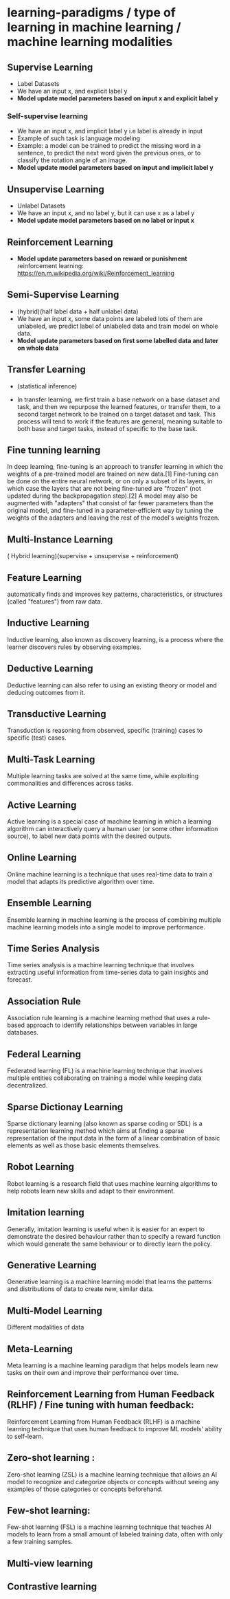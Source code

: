 # learning-paradigms / type of learning in machine learning / machine learning modalities

## Supervise Learning

* Label Datasets
* We have an input x, and explicit label y
* **Model update model parameters based on input x and explicit label y**

### Self-supervise learning

* We have an input x, and implicit label y i.e label is already in input
* Example of such task is language modeling 
* Example: a model can be trained to predict the missing word in a sentence, to predict the next word given the previous ones, or to classify the rotation angle of an image.
* **Model update model parameters based on input and implicit label y**


## Unsupervise Learning
* Unlabel Datasets
* We have an input x, and no label y, but it can use x as a label y
* **Model update model parameters based on no label or input x**

## Reinforcement Learning
* **Model update parameters based on reward or punishment**
reinforcement learning: https://en.m.wikipedia.org/wiki/Reinforcement_learning

## Semi-Supervise Learning
* (hybrid)(half label data + half unlabel data)
* We have an input x, some data points are labeled lots of them are unlabeled, we predict label of unlabeled data and train model on whole data.
* **Model update parameters based on first some labelled data and later on whole data**


## Transfer Learning

* (statistical inference)

* In transfer learning, we first train a base network on a base dataset and task, and then we repurpose the learned features, or transfer them, to a second target network to be trained on a target dataset and task. This process will tend to work if the features are general, meaning suitable to both base and target tasks, instead of specific to the base task.



## Fine tunning learning

In deep learning, fine-tuning is an approach to transfer learning in which the weights of a pre-trained model are trained on new data.[1] Fine-tuning can be done on the entire neural network, or on only a subset of its layers, in which case the layers that are not being fine-tuned are "frozen" (not updated during the backpropagation step).[2] A model may also be augmented with "adapters" that consist of far fewer parameters than the original model, and fine-tuned in a parameter-efficient way by tuning the weights of the adapters and leaving the rest of the model's weights frozen.


## Multi-Instance Learning

( Hybrid learning)(supervise + unsupervise + reinforcement)

## Feature Learning
automatically finds and improves key patterns, characteristics, or structures (called "features") from raw data. 

## Inductive Learning

Inductive learning, also known as discovery learning, is a process where the learner discovers rules by observing examples.

## Deductive Learning

Deductive learning can also refer to using an existing theory or model and deducing outcomes from it.

## Transductive Learning

Transduction is reasoning from observed, specific (training) cases to specific (test) cases. 

## Multi-Task Learning
Multiple learning tasks are solved at the same time, while exploiting commonalities and differences across tasks.

## Active Learning
Active learning is a special case of machine learning in which a learning algorithm can interactively query a human user (or some other information source), to label new data points with the desired outputs.

## Online Learning
Online machine learning is a technique that uses real-time data to train a model that adapts its predictive algorithm over time.

## Ensemble Learning
Ensemble learning in machine learning is the process of combining multiple machine learning models into a single model to improve performance. 

## Time Series Analysis
Time series analysis is a machine learning technique that involves extracting useful information from time-series data to gain insights and forecast. 

## Association Rule
Association rule learning is a machine learning method that uses a rule-based approach to identify relationships between variables in large databases.

## Federal Learning
Federated learning (FL) is a machine learning technique that involves multiple entities collaborating on training a model while keeping data decentralized.

## Sparse Dictionay Learning

Sparse dictionary learning (also known as sparse coding or SDL) is a representation learning method which aims at finding a sparse representation of the input data in the form of a linear combination of basic elements as well as those basic elements themselves. 

## Robot Learning

Robot learning is a research field that uses machine learning algorithms to help robots learn new skills and adapt to their environment. 

## Imitation learning

Generally, imitation learning is useful when it is easier for an expert to demonstrate the desired behaviour rather than to specify a reward function which would generate the same behaviour or to directly learn the policy.

## Generative Learning

Generative learning is a machine learning model that learns the patterns and distributions of data to create new, similar data. 

## Multi-Model Learning

Different modalities of data

## Meta-Learning
Meta learning is a machine learning paradigm that helps models learn new tasks on their own and improve their performance over time.


## Reinforcement Learning from Human Feedback (RLHF) / Fine tuning with human feedback:
Reinforcement Learning from Human Feedback (RLHF) is a machine learning technique that uses human feedback to improve ML models' ability to self-learn.


## Zero-shot learning : 

Zero-shot learning (ZSL) is a machine learning technique that allows an AI model to recognize and categorize objects or concepts without seeing any examples of those categories or concepts beforehand.


## Few-shot learning: 

Few-shot learning (FSL) is a machine learning technique that teaches AI models to learn from a small amount of labeled training data, often with only a few training samples. 

## Multi-view learning

## Contrastive learning
